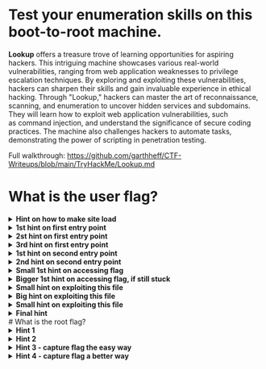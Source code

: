# Test your enumeration skills on this boot-to-root machine.

**Lookup** offers a treasure trove of learning opportunities for aspiring hackers. This intriguing machine showcases various real-world vulnerabilities, ranging from web application weaknesses to privilege escalation techniques. By exploring and exploiting these vulnerabilities, hackers can sharpen their skills and gain invaluable experience in ethical hacking. Through "Lookup," hackers can master the art of reconnaissance, scanning, and enumeration to uncover hidden services and subdomains. They will learn how to exploit web application vulnerabilities, such as command injection, and understand the significance of secure coding practices. The machine also challenges hackers to automate tasks, demonstrating the power of scripting in penetration testing.

Full walkthrough: https://github.com/garthheff/CTF-Writeups/blob/main/TryHackMe/Lookup.md
# What is the user flag?

<details>
  <summary><strong>Hint on how to make site load</strong></summary>

Add lookup.thm to /etc/hosts file
</details>

<details>
  <summary><strong>1st hint on first entry point</strong></summary>

You can emulate usernames (successful usernames will give a different error)

wget https://raw.githubusercontent.com/danielmiessler/SecLists/refs/heads/master/Usernames/Names/names.txt
</details>

<details>
  <summary><strong>2st hint on first entry point</strong></summary>

admin user might not be the one you are looking for
</details>

<details>
  <summary><strong>3rd hint on first entry point</strong></summary>

Password for the user in question is in most password lists such as rockyou
</details>

<details>
  <summary><strong>1st hint on second entry point</strong></summary>
add files.lookup.thm to the hosts file if not already
search for exploit of web application on exploit-db 
</details>

<details>
  <summary><strong>2nd hint on second entry point</strong></summary>

exploit CVE-2019-9194 , while script from exploit-db works, metasploit has a working exploit   
</details>

<details>
  <summary><strong>Small 1st hint on accessing flag</strong></summary>

the www-data user does not have access to the flag. But does it have access to any files that have more permissions?

</details>

<details>
  <summary><strong>Bigger 1st hint on accessing flag, if still stuck</strong></summary>

Check for files with SUID or SGID bits set that are not a common file, linpeas script will find and suggest it's an uncommon file

</details>

<details>
  <summary><strong>Small hint on exploiting this file</strong></summary>

Run file, is it using other commands that could be exploited? what is it looking for and why? 

</details>

<details>
  <summary><strong>Big hint on exploiting this file</strong></summary>

This file appears to be a basic "password manager" that reads a user's `.password` file from their home directory. It uses the `id` command to determine which user’s file to read and prints it to the screen.

You can run `id username` to see what the expected output looks like. Then, try crafting your own version of the `id` command that produces similar output. Finally, use a well-known technique to ensure your custom `id` command is run instead of the system’s default.

</details>

<details>
  <summary><strong>Small hint on exploiting this file</strong></summary>

Run file, is it using other commands that could be exploited? what is it looking for and why? 

</details>

<details>
  <summary><strong>Final hint</strong></summary>

Once the password list is obtained, attempt to SSH in with that user and passwords from the list until you connect. good practice for hydra or similar. 

Once connected you should have access to read the flag

</details>
# What is the root flag?


<details>
  <summary><strong>Hint 1</strong></summary>

Can we run any files as sudo without requiring a password?

</details>

<details>
  <summary><strong>Hint 2</strong></summary>

Gtfobins

</details>

<details>
  <summary><strong>Hint 3 - capture flag the easy way</strong></summary>

Flag location and name is the normal for a root flag

</details>

<details>
  
<summary><strong>Hint 4 - capture flag a better way</strong></summary>

How can a user SSH without a password? 

</details>